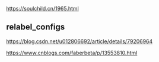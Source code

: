 https://soulchild.cn/1965.html

## relabel_configs

https://blog.csdn.net/u012806692/article/details/79206964

https://www.cnblogs.com/faberbeta/p/13553810.html